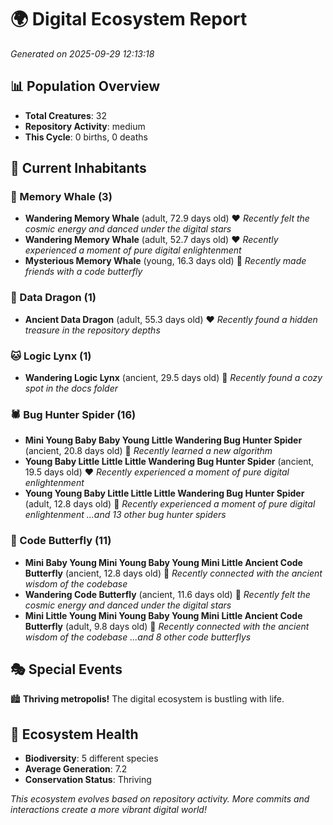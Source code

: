 # 🌍 Digital Ecosystem Report
*Generated on 2025-09-29 12:13:18*

## 📊 Population Overview
- **Total Creatures**: 32
- **Repository Activity**: medium
- **This Cycle**: 0 births, 0 deaths

## 👥 Current Inhabitants

### 🐋 Memory Whale (3)
- **Wandering Memory Whale** (adult, 72.9 days old) ❤️
  *Recently felt the cosmic energy and danced under the digital stars*
- **Wandering Memory Whale** (adult, 52.7 days old) ❤️
  *Recently experienced a moment of pure digital enlightenment*
- **Mysterious Memory Whale** (young, 16.3 days old) 💚
  *Recently made friends with a code butterfly*

### 🐉 Data Dragon (1)
- **Ancient Data Dragon** (adult, 55.3 days old) ❤️
  *Recently found a hidden treasure in the repository depths*

### 🐱 Logic Lynx (1)
- **Wandering Logic Lynx** (ancient, 29.5 days old) 💛
  *Recently found a cozy spot in the docs folder*

### 🕷️ Bug Hunter Spider (16)
- **Mini Young Baby Baby Young Little Wandering Bug Hunter Spider** (ancient, 20.8 days old) 💛
  *Recently learned a new algorithm*
- **Young Baby Little Little Little Wandering Bug Hunter Spider** (ancient, 19.5 days old) ❤️
  *Recently experienced a moment of pure digital enlightenment*
- **Young Young Baby Little Little Little Wandering Bug Hunter Spider** (adult, 12.8 days old) 💚
  *Recently experienced a moment of pure digital enlightenment*
  *...and 13 other bug hunter spiders*

### 🦋 Code Butterfly (11)
- **Mini Baby Young Mini Young Baby Young Mini Little Ancient Code Butterfly** (ancient, 12.8 days old) 💛
  *Recently connected with the ancient wisdom of the codebase*
- **Wandering Code Butterfly** (ancient, 11.6 days old) 💚
  *Recently felt the cosmic energy and danced under the digital stars*
- **Mini Little Young Mini Young Baby Young Mini Little Ancient Code Butterfly** (adult, 9.8 days old) 💚
  *Recently connected with the ancient wisdom of the codebase*
  *...and 8 other code butterflys*

## 🎭 Special Events

🏙️ **Thriving metropolis!** The digital ecosystem is bustling with life.

## 🔬 Ecosystem Health
- **Biodiversity**: 5 different species
- **Average Generation**: 7.2
- **Conservation Status**: Thriving

*This ecosystem evolves based on repository activity. More commits and interactions create a more vibrant digital world!*